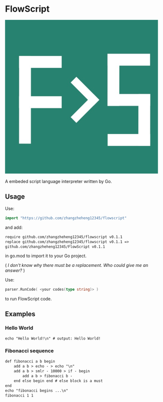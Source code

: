 # FlowScript

![FlowScript Logo](icon/FlowScriptIcon.jpeg)

A embeded script language interpreter written by Go.

## Usage

Use:

```go
import "https://github.com/zhangzheheng12345/flowscript"
```

and add:

```
require github.com/zhangzheheng12345/flowscript v0.1.1
replace github.com/zhangzheheng12345/flowscript v0.1.1 => github.com/zhangzheheng12345/FlowScript v0.1.1
```

in go.mod to import it to your Go project.

( *I don't know why there must be a replacement. Who could give me an answer?* )

Use:

```go
parser.RunCode( <your codes(type string)> )
```

to run FlowScript code.

## Examples

### Hello World

```
echo "Hello World!\n" # output: Hello World!
```

### Fibonacci sequence

```
def fibonacci a b begin
    add a b > echo - > echo "\n"
    add a b > smlr - 10000 > if - begin
        add a b > fibonacci b -
    end else begin end # else block is a must
end
echo "fibonacci begins ...\n"
fibonacci 1 1
```
